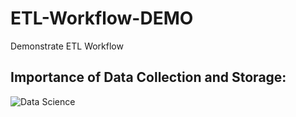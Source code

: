 # ETL-Workflow-DEMO
Demonstrate ETL Workflow

## Importance of Data Collection and Storage:

![Data Science](https://miro.medium.com/max/4800/0*X04nkVYoxrkdA9u2)
